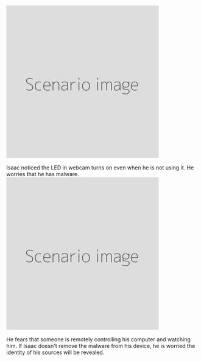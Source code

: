 ![](scenario.png)

Isaac noticed the LED in webcam turns on even when he is not using it. He worries that he has malware.
<br>
![](scenario.png)

He fears that someone is remotely controlling his computer and watching him. If Isaac doesn't remove the malware from his device, he is worried the identity of his sources will be revealed.
